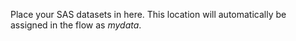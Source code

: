 Place your SAS datasets in here. This location will automatically be assigned in the flow as *mydata*.

